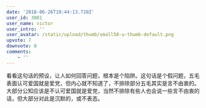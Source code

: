```yaml
---
date: '2018-06-26T10:44:13.720Z'
user_id: 3881
user_name: victor
user_intro: ''
user_avatar: /static/upload/thumb/small50-u-thumb-default.png
upvote: 7
downvote: 0
comments:
    - ''
---
```


看看这句话的预设，让人如何回答问题，根本是个陷阱。这句话是个假问题，五毛表面认可爱国就是爱党，但内心就不知道了，不排除部分五毛其实是言不由衷的。大部分公知应该是不认可爱国就是爱党，当然不排除有些人也会说一些言不由衷的话，但大部分对此是沉默的，或不表态。
